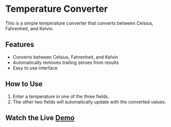 # Temperature Converter

This is a simple temperature converter that converts between Celsius, Fahrenheit, and Kelvin.

## Features

- Converts between Celsius, Fahrenheit, and Kelvin
- Automatically removes trailing zeroes from results
- Easy to use interface

## How to Use

1. Enter a temperature in one of the three fields.
2. The other two fields will automatically update with the converted values.

## Watch the Live [Demo](https://nikhils045.github.io/Temperature-Converter/)
